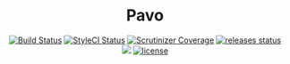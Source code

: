 <h1 align="center">Pavo</h1>

<p align="center">
    <a href="https://travis-ci.com/2er7/Pavo"><img src="https://travis-ci.com/2er7/Pavo.svg?branch=master" alt="Build Status"></a>
    <a href="https://github.styleci.io/repos/138863622"><img src="https://github.styleci.io/repos/138863622/shield" alt="StyleCI Status"></a>
    <a href="https://scrutinizer-ci.com/g/2er7/Pavo"><img src="https://img.shields.io/scrutinizer/coverage/g/2er7/Pavo.svg?style=flat-square" alt="Scrutinizer Coverage"></a>
    <a href="https://github.com/2er7/Pavo/releases"><img src="https://img.shields.io/github/release/2er7/Pavo.svg?style=flat-square" alt="releases status"></a>
    <a href="https://packagist.org/packages/2er7/Pavo"><img src="https://img.shields.io/packagist/v/2er7/Pavo.svg?style=flat-square"></a>
    <a href="https://github.com/2er7/Pavo/blob/master/LICENSE"><img src="https://img.shields.io/github/license/2er7/Pavo.svg?style=flat-square" alt="license"></a>
</p>